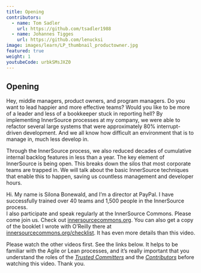 ```yaml
---
title: Opening
contributors:
  - name: Tom Sadler
    url: https://github.com/tsadler1988
  - name: Johannes Tigges
    url: https://github.com/lenucksi
image: images/learn/LP_thumbnail_productowner.jpg
featured: true
weight: 1
youtubeCode: urbkSMsJXZ0
---
```

<div class="sect1">
<h2 id="_opening">Opening</h2>
<div class="sectionbody">
<div class="paragraph">
<p>Hey, middle managers, product owners, and program managers.
Do you want to lead happier and more effective teams?
Would you like to be more of a leader and less of a bookkeeper stuck in reporting hell?
By implementing InnerSource processes at my company, we were able to refactor several large systems that were approximately 80% interrupt-driven development.
And we all know how difficult an environment that is to manage in, much less develop in.</p>
</div>
<div class="paragraph">
<p>Through the InnerSource process, we also reduced decades of cumulative internal backlog features in less than a year.
The key element of InnerSource is being open.
This breaks down the silos that most corporate teams are trapped in.
We will talk about the basic InnerSource techniques that enable this to happen, saving us countless management and developer hours.</p>
</div>
<div class="paragraph">
<p>Hi. My name is Silona Bonewald, and I&#8217;m a director at PayPal.
I have successfully trained over 40 teams and 1,500 people in the InnerSource process.<br>
I also participate and speak regularly at the InnerSource Commons. Please come join us. Check out <a href="http://innersourcecommons.org/">innersourcecommons.org</a>.
You can also get a copy of the booklet I wrote with O&#8217;Reilly there at <a href="http://innersourcecommons.org/checklist">innersourcecommons.org/checklist</a>. It has even more details than this video.</p>
</div>
<div class="paragraph">
<p>Please watch the other videos first.
See the links below.
It helps to be familiar with the Agile or Lean processes, and it&#8217;s really important that you understand the roles of the <a href="https://innersourcecommons.org/resources/learningpath/trusted-committer/index"><em>Trusted Committers</em></a> and the <a href="https://innersourcecommons.org/resources/learningpath/contributor/index"><em>Contributors</em></a> before watching this video. Thank you.</p>
</div>
</div>
</div>
<!--- This file autogenerated from https://github.com/InnerSourceCommons/InnerSourceLearningPath/blob/master/scripts/generate_new_site_learning_path_markdown.js -->